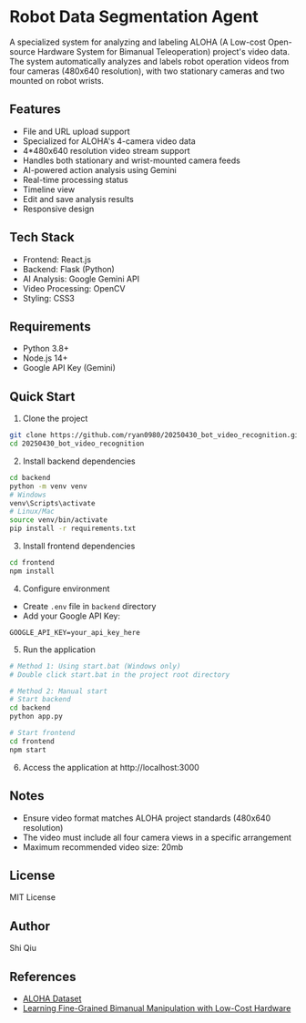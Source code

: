 # Robot Data Segmentation Agent

A specialized system for analyzing and labeling ALOHA (A Low-cost Open-source Hardware System for Bimanual Teleoperation) project's video data. The system automatically analyzes and labels robot operation videos from four cameras (480x640 resolution), with two stationary cameras and two mounted on robot wrists.

## Features

- File and URL upload support
- Specialized for ALOHA's 4-camera video data
- 4*480x640 resolution video stream support
- Handles both stationary and wrist-mounted camera feeds
- AI-powered action analysis using Gemini
- Real-time processing status
- Timeline view
- Edit and save analysis results
- Responsive design

## Tech Stack

- Frontend: React.js
- Backend: Flask (Python)
- AI Analysis: Google Gemini API
- Video Processing: OpenCV
- Styling: CSS3

## Requirements

- Python 3.8+
- Node.js 14+
- Google API Key (Gemini)

## Quick Start

1. Clone the project

```bash
git clone https://github.com/ryan0980/20250430_bot_video_recognition.git
cd 20250430_bot_video_recognition
```

2. Install backend dependencies

```bash
cd backend
python -m venv venv
# Windows
venv\Scripts\activate
# Linux/Mac
source venv/bin/activate
pip install -r requirements.txt
```

3. Install frontend dependencies

```bash
cd frontend
npm install
```

4. Configure environment

- Create `.env` file in `backend` directory
- Add your Google API Key:

```
GOOGLE_API_KEY=your_api_key_here
```

5. Run the application

```bash
# Method 1: Using start.bat (Windows only)
# Double click start.bat in the project root directory

# Method 2: Manual start
# Start backend
cd backend
python app.py

# Start frontend
cd frontend
npm start
```

6. Access the application at http://localhost:3000

## Notes

- Ensure video format matches ALOHA project standards (480x640 resolution)
- The video must include all four camera views in a specific arrangement
- Maximum recommended video size: 20mb

## License

MIT License

## Author

Shi Qiu

## References

- [ALOHA Dataset](https://tonyzhaozh.github.io/aloha/)
- [Learning Fine-Grained Bimanual Manipulation with Low-Cost Hardware](https://tonyzhaozh.github.io/aloha/)
